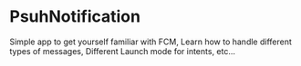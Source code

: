 # PsuhNotification
Simple app to get yourself familiar with FCM, Learn how to handle different types of messages, Different Launch mode for intents, etc...
